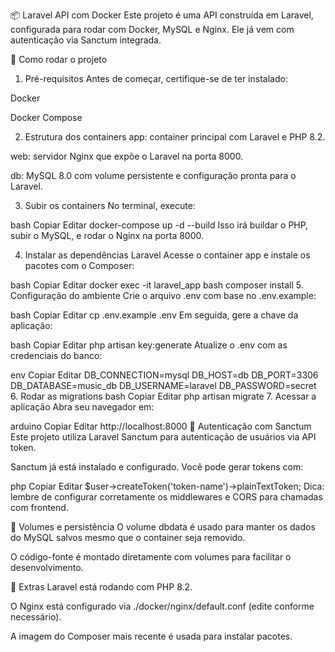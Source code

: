 📦 Laravel API com Docker
Este projeto é uma API construída em Laravel, configurada para rodar com Docker, MySQL e Nginx. Ele já vem com autenticação via Sanctum integrada.

🚀 Como rodar o projeto
1. Pré-requisitos
Antes de começar, certifique-se de ter instalado:

Docker

Docker Compose

2. Estrutura dos containers
app: container principal com Laravel e PHP 8.2.

web: servidor Nginx que expõe o Laravel na porta 8000.

db: MySQL 8.0 com volume persistente e configuração pronta para o Laravel.

3. Subir os containers
No terminal, execute:

bash
Copiar
Editar
docker-compose up -d --build
Isso irá buildar o PHP, subir o MySQL, e rodar o Nginx na porta 8000.

4. Instalar as dependências Laravel
Acesse o container app e instale os pacotes com o Composer:

bash
Copiar
Editar
docker exec -it laravel_app bash
composer install
5. Configuração do ambiente
Crie o arquivo .env com base no .env.example:

bash
Copiar
Editar
cp .env.example .env
Em seguida, gere a chave da aplicação:

bash
Copiar
Editar
php artisan key:generate
Atualize o .env com as credenciais do banco:

env
Copiar
Editar
DB_CONNECTION=mysql
DB_HOST=db
DB_PORT=3306
DB_DATABASE=music_db
DB_USERNAME=laravel
DB_PASSWORD=secret
6. Rodar as migrations
bash
Copiar
Editar
php artisan migrate
7. Acessar a aplicação
Abra seu navegador em:

arduino
Copiar
Editar
http://localhost:8000
🔐 Autenticação com Sanctum
Este projeto utiliza Laravel Sanctum para autenticação de usuários via API token.

Sanctum já está instalado e configurado. Você pode gerar tokens com:

php
Copiar
Editar
$user->createToken('token-name')->plainTextToken;
Dica: lembre de configurar corretamente os middlewares e CORS para chamadas com frontend.

📁 Volumes e persistência
O volume dbdata é usado para manter os dados do MySQL salvos mesmo que o container seja removido.

O código-fonte é montado diretamente com volumes para facilitar o desenvolvimento.

📎 Extras
Laravel está rodando com PHP 8.2.

O Nginx está configurado via ./docker/nginx/default.conf (edite conforme necessário).

A imagem do Composer mais recente é usada para instalar pacotes.